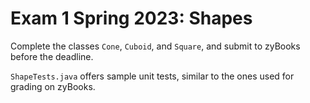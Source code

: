 # Exam 1 Spring 2023: Shapes

Complete the classes `Cone`, `Cuboid`, and `Square`, and submit to zyBooks before the deadline.

`ShapeTests.java` offers sample unit tests, similar to the ones used for grading on zyBooks.
